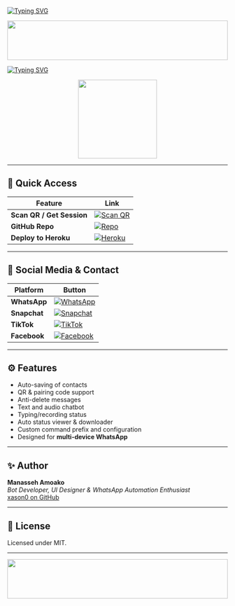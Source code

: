 [![Typing SVG](https://readme-typing-svg.demolab.com?font=Black+Ops+One&size=35&pause=750&color=F7C439&center=true&width=600&lines=Welcome+to+Xason+XtarmD+Bot;Built+by+Manasseh+Amoako;Deploy+and+scan+your+session+below)](https://git.io/typing-svg)

<img src="https://i.imgur.com/dBaSKWF.gif" height="90" width="100%">

<a href="#"><img src="https://readme-typing-svg.demolab.com?font=Black+Ops+One&size=50&pause=1000&color=F7C439&center=true&width=910&height=100&lines=XASON+XTARMD+BOT" alt="Typing SVG" /></a>

<p align="center">
  <img src="https://files.catbox.moe/qw952v.jpeg" width="180px" height="180px" />
</p>

---

## 🔗 Quick Access

| Feature | Link |
|--------|------|
| **Scan QR / Get Session** | [![Scan QR](https://img.shields.io/badge/SCAN_SESSION-3f3f46?style=for-the-badge&logo=whatsapp&logoColor=25D366)](https://xason-bot-cbb019ffeb21.herokuapp.com/qr) |
| **GitHub Repo** | [![Repo](https://img.shields.io/badge/Xason-XtarmD--Bot-181717?style=for-the-badge&logo=github)](https://github.com/xason0/xason-xtarmd-bot) |
| **Deploy to Heroku** | [![Heroku](https://img.shields.io/badge/Deploy%20to%20Heroku-430098?style=for-the-badge&logo=heroku&logoColor=white)](https://heroku.com/deploy?template=https://github.com/xason0/xason-xtarmd-bot) |

---

## 📱 Social Media & Contact

| Platform | Button |
|----------|--------|
| **WhatsApp** | [![WhatsApp](https://img.shields.io/badge/-Message_on_WhatsApp-25D366?style=for-the-badge&logo=whatsapp&logoColor=white)](https://wa.me/+447405817307) |
| **Snapchat** | [![Snapchat](https://img.shields.io/badge/-Add_on_Snapchat-FFFC00?style=for-the-badge&logo=snapchat&logoColor=black)](https://snapchat.com/t/izOpgtCa) |
| **TikTok** | [![TikTok](https://img.shields.io/badge/@xasonxtar-000000?style=for-the-badge&logo=tiktok&logoColor=white)](https://tiktok.com/@xasonxtar) |
| **Facebook** | [![Facebook](https://img.shields.io/badge/Xason_Xtar-1877F2?style=for-the-badge&logo=facebook&logoColor=white)](https://facebook.com/XasonXtar) |

---

## ⚙️ Features

- Auto-saving of contacts  
- QR & pairing code support  
- Anti-delete messages  
- Text and audio chatbot  
- Typing/recording status  
- Auto status viewer & downloader  
- Custom command prefix and configuration  
- Designed for **multi-device WhatsApp**

---

## ✨ Author

**Manasseh Amoako**  
_Bot Developer, UI Designer & WhatsApp Automation Enthusiast_  
[xason0 on GitHub](https://github.com/xason0)

---

## 📝 License

Licensed under MIT.

---

<img src="https://i.imgur.com/dBaSKWF.gif" height="90" width="100%">


